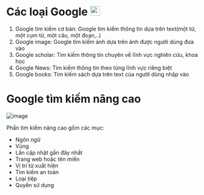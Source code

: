 # Các loại Google <img src="https://user-images.githubusercontent.com/62539475/111019855-62eead00-83f4-11eb-8e1a-961873e0daf8.png" alt="google" width="25" />
1. Google tìm kiếm cơ bản: 
   Google tìm kiếm thông tin dựa trên text(một từ, một cụm từ, một câu, một đoạn,..)
2. Google image:
  Google tìm kiếm ảnh dựa trên ảnh được người dùng đưa vào
3. Google scholar:
  Tìm kiếm thông tin chuyên về lĩnh vực nghiên cứu, khoa học
4. Google News: 
  Tìm kiếm thông tin theo từng lĩnh vực riêng biệt
5. Google books:
  Tìm kiếm sách dựa trên text của người dùng nhập vào

# Google tìm kiếm nâng cao
![image](https://user-images.githubusercontent.com/62539475/111019806-0e4b3200-83f4-11eb-8dc6-358a487bed8c.png)

Phần tìm kiếm nâng cao gồm các mục:
- Ngôn ngữ
- Vùng
- Lần cập nhật gần đây nhất
- Trang web hoặc tên miền
- Vị trí từ xuất hiện
- Tìm kiếm an toàn
- Loại tiệp
- Quyền sử dụng

